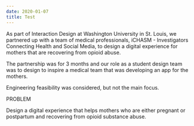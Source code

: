 ```yaml
---
date: 2020-01-07
title: Test
---
```

As part of Interaction Design at Washington University in St. Louis, we partnered up with a team of medical professionals, iCHASM - Investigators Connecting Health and Social Media, to design a digital experience for mothers that are recovering from opioid abuse.

The partnership was for 3 months and our role as a student design team was to design to inspire a medical team that was developing an app for the mothers.

Engineering feasibility was considered, but not the main focus.

PROBLEM

Design a digital experience that helps mothers who are either pregnant or postpartum and recovering from opioid substance abuse.

